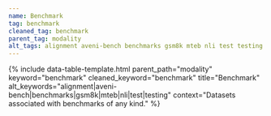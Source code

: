 ```yaml
---
name: Benchmark
tag: benchmark
cleaned_tag: benchmark
parent_tag: modality
alt_tags: alignment aveni-bench benchmarks gsm8k mteb nli test testing
---
```


{% include data-table-template.html 
  parent_path="modality" 
  keyword="benchmark" 
  cleaned_keyword="benchmark" 
  title="Benchmark"
  alt_keywords="alignment|aveni-bench|benchmarks|gsm8k|mteb|nli|test|testing"
  context="Datasets associated with benchmarks of any kind."
%}

